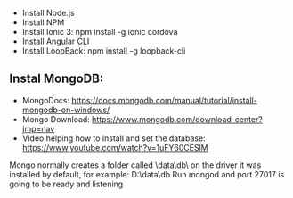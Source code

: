 - Install Node.js
- Install NPM
- Install Ionic 3: npm install -g ionic cordova
- Install Angular CLI
- Install LoopBack: npm install -g loopback-cli

## Instal MongoDB: 
- MongoDocs: https://docs.mongodb.com/manual/tutorial/install-mongodb-on-windows/
- Mongo Download: https://www.mongodb.com/download-center?jmp=nav
- Video helping how to install and set the database: https://www.youtube.com/watch?v=1uFY60CESlM

Mongo normally creates a folder called \data\db\ on the driver it was installed by default, for example: D:\data\db
Run mongod and port 27017 is going to be ready and listening
